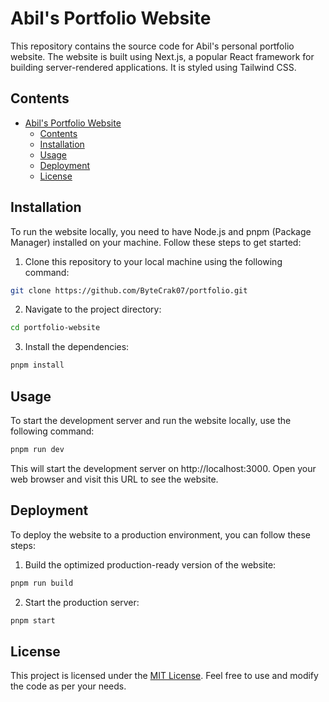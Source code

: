 # Abil's Portfolio Website

This repository contains the source code for Abil's personal portfolio website. The website is built using Next.js, a popular React framework for building server-rendered applications. It is styled using Tailwind CSS.

## Contents

- [Abil's Portfolio Website](#abils-portfolio-website)
  - [Contents](#contents)
  - [Installation](#installation)
  - [Usage](#usage)
  - [Deployment](#deployment)
  - [License](#license)

## Installation

To run the website locally, you need to have Node.js and pnpm (Package Manager) installed on your machine. Follow these steps to get started:

1. Clone this repository to your local machine using the following command:

```bash
git clone https://github.com/ByteCrak07/portfolio.git
```

2. Navigate to the project directory:

```bash
cd portfolio-website
```

3. Install the dependencies:

```bash
pnpm install
```

## Usage

To start the development server and run the website locally, use the following command:

```bash
pnpm run dev
```

This will start the development server on http://localhost:3000. Open your web browser and visit this URL to see the website.

## Deployment

To deploy the website to a production environment, you can follow these steps:

1. Build the optimized production-ready version of the website:

```bash
pnpm run build
```

2. Start the production server:

```bash
pnpm start
```

## License

This project is licensed under the [MIT License](./LICENSE). Feel free to use and modify the code as per your needs.
